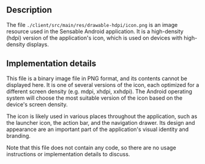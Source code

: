 ## Description

The file `./client/src/main/res/drawable-hdpi/icon.png` is an image resource used in the Sensable Android application. It is a high-density (hdpi) version of the application's icon, which is used on devices with high-density displays.


## Implementation details

This file is a binary image file in PNG format, and its contents cannot be displayed here. It is one of several versions of the icon, each optimized for a different screen density (e.g. mdpi, xhdpi, xxhdpi). The Android operating system will choose the most suitable version of the icon based on the device's screen density.

The icon is likely used in various places throughout the application, such as the launcher icon, the action bar, and the navigation drawer. Its design and appearance are an important part of the application's visual identity and branding.

Note that this file does not contain any code, so there are no usage instructions or implementation details to discuss.



